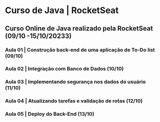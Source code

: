 # Curso de Java | RocketSeat
## Curso Online de Java realizado pela RocketSeat (09/10 -15/10/20233)

### Aula 01 | Construção back-end de uma aplicação de To-Do list (09/10)
### Aula 02 | Integração com Banco de Dados (10/10)
### Aula 03 | Implementando segurança nos dados do usuário (11/10)
### Aula 04 | Atualizando tarefas e validação de rotas (12/10)
### Aula 05 | Deploy do Back-End (13/10)
